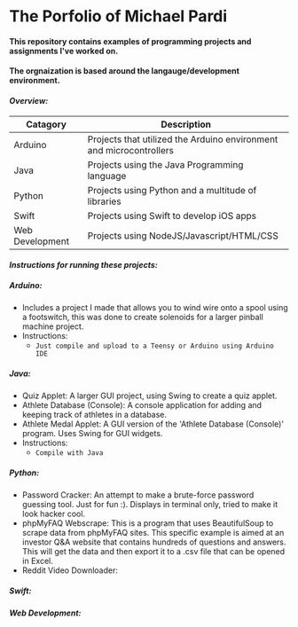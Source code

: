 # The Porfolio of Michael Pardi

#### This repository contains examples of programming projects and assignments I've worked on. 

#### The orgnaization is based around the langauge/development environment.

#### __*Overview:*__

| Catagory        | Description |
| ------------- |-------------|
| Arduino   | Projects that utilized the Arduino environment and microcontrollers|
| Java    | Projects using the Java Programming language    |
| Python | Projects using Python and a multitude of libraries   |
| Swift	| Projects using Swift to develop iOS apps|
| Web Development | Projects using NodeJS/Javascript/HTML/CSS	|

#### __*Instructions for running these projects:*__

##### Arduino:
- Includes a project I made that allows you to wind wire onto a spool using a footswitch, this was done to create solenoids for a larger pinball machine project.		
- Instructions:
	- `Just compile and upload to a Teensy or Arduino using Arduino IDE`
##### Java:
- Quiz Applet: A larger GUI project, using Swing to create a quiz applet. 
- Athlete Database (Console): A console application for adding and keeping track of athletes in a database.
- Athlete Medal Applet: A GUI version of the 'Athlete Database (Console)' program. Uses Swing for GUI widgets. 
- Instructions:
	- `Compile with Java`
##### Python:
- Password Cracker: An attempt to make a brute-force password guessing tool. Just for fun :). Displays in terminal only, tried to make it look hacker cool.
- phpMyFAQ Webscrape: This is a program that uses BeautifulSoup to scrape data from phpMyFAQ sites. This specific example is aimed at an investor Q&A website that contains hundreds of questions and answers. This will get the data and then export it to a .csv file that can be opened in Excel.
- Reddit Video Downloader: 
##### Swift:

##### Web Development:


